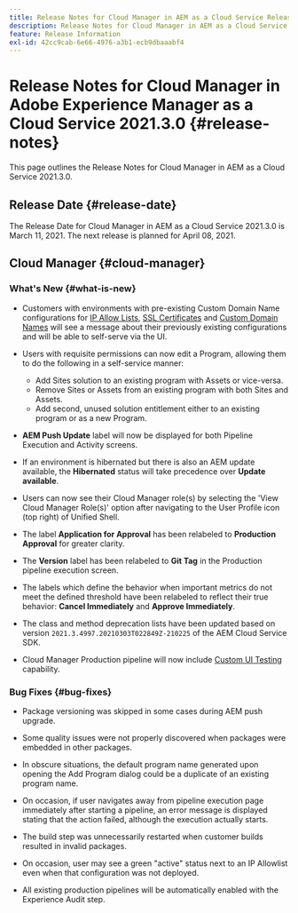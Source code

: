 ```yaml
---
title: Release Notes for Cloud Manager in AEM as a Cloud Service Release 2021.3.0
description: Release Notes for Cloud Manager in AEM as a Cloud Service Release 2021.3.0
feature: Release Information
exl-id: 42cc9cab-6e66-4976-a3b1-ecb9dbaaabf4
---
```

# Release Notes for Cloud Manager in Adobe Experience Manager as a Cloud Service 2021.3.0 {#release-notes}

This page outlines the Release Notes for Cloud Manager in AEM as a Cloud Service 2021.3.0.

## Release Date {#release-date}

The Release Date for Cloud Manager in AEM as a Cloud Service 2021.3.0 is March 11, 2021.
The next release is planned for April 08, 2021.

## Cloud Manager {#cloud-manager}

### What's New {#what-is-new}

* Customers with environments with pre-existing Custom Domain Name configurations for [IP Allow Lists](/help/implementing/cloud-manager/ip-allow-lists/check-ip-allow-list-status.md#pre-existing-cdn), [SSL Certificates](/help/implementing/cloud-manager/managing-ssl-certifications/check-status-ssl-certificate.md#pre-existing-cdn) and [Custom Domain Names](/help/implementing/cloud-manager/custom-domain-names/check-domain-name-status.md#pre-existing-cdn) will see a message about their previously existing configurations and will be able to self-serve via the UI. 

* Users with requisite permissions can now edit a Program, allowing them to do the following in a self-service manner: 
   * Add Sites solution to an existing program with Assets or vice-versa.
   * Remove Sites or Assets from an existing program with both Sites and Assets.
   * Add second, unused solution entitlement either to an existing program or as a new Program.

* **AEM Push Update** label will now be displayed for both Pipeline Execution and Activity screens.

*  If an environment is hibernated but there is also an AEM update available, the **Hibernated** status will take precedence over **Update available**.

* Users can now see their Cloud Manager role(s) by selecting the 'View Cloud Manager Role(s)' option after navigating to the User Profile icon (top right) of Unified Shell. 

* The label **Application for Approval** has been relabeled to **Production Approval** for greater clarity.

* The **Version** label has been relabeled to **Git Tag** in the Production pipeline execution screen.

* The labels which define the behavior when important metrics do not meet the defined threshold have been relabeled to reflect their true behavior: **Cancel Immediately** and **Approve Immediately**.

* The class and method deprecation lists have been updated based on version `2021.3.4997.20210303T022849Z-210225` of the AEM Cloud Service SDK.

* Cloud Manager Production pipeline will now include [Custom UI Testing](/help/implementing/cloud-manager/functional-testing.md#custom-ui-testing) capability.

### Bug Fixes  {#bug-fixes}

* Package versioning was skipped in some cases during AEM push upgrade.

* Some quality issues were not properly discovered when packages were embedded in other packages.

* In obscure situations, the default program name generated upon opening the Add Program dialog could be a duplicate of an existing program name. 

* On occasion, if user navigates away from pipeline execution page immediately after starting a pipeline, an error message is displayed stating that the action failed, although the execution actually starts.

* The build step was unnecessarily restarted when customer builds resulted in invalid packages.

* On occasion, user may see a green "active" status next to an IP Allowlist even when that configuration was not deployed.

* All existing production pipelines will be automatically enabled with the Experience Audit step.
